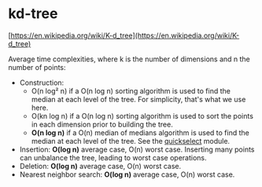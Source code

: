# kd-tree

[https://en.wikipedia.org/wiki/K-d_tree](https://en.wikipedia.org/wiki/K-d_tree)

Average time complexities, where k is the number of dimensions and n the number of points:

* Construction:
    * O(n log² n) if a O(n log n) sorting algorithm is used to find the median at each level of the tree. For simplicity, that's what we use here.
    * O(kn log n) if a O(n log n) sorting algorithm is used to sort the points in each dimension prior to building the tree.
    * **O(n log n)** if a O(n) median of medians algorithm is used to find the median at each level of the tree. See the [quickselect](../quickselect) module.
* Insertion: **O(log n)** average case, O(n) worst case. Inserting many points can unbalance the tree, leading to worst case operations.
* Deletion: **O(log n)** average case, O(n) worst case.
* Nearest neighbor search: **O(log n)** average case, O(n) worst case.
